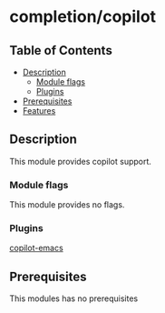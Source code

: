 # completion/copilot

## Table of Contents
* [Description](#description)
  * [Module flags](#module-flags)
  * [Plugins](#plugins)
* [Prerequisites](#prerequisites)
* [Features](#features)

## Description
This module provides copilot support.

### Module flags
This module provides no flags.

### Plugins
[copilot-emacs](https://github.com/copilot-emacs/copilot.el)

## Prerequisites
This modules has no prerequisites
